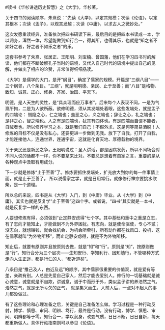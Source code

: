 \#读书《华杉讲透历史智慧》之《大学》，华杉著。

关于四书的阅读顺序，朱熹说：“先读《大学》，以定其规模；次读《论语》，以定其根本；次读《孟子》，以观其发越；次读《中庸》，以求古人之微妙处。”

这次发愿重读经典，准备依次把四书研读下来，最后目的是把四本书读成一本，学以润身，浑然一体，希望能做到知行合一，得其所，也得其乐，也就是“知之者不如好之者，好之者不如乐之者”的乐。

这套书参考了朱熹、张居正、王阳明、刘宝楠、曾国藩，他们在学习四书时的解读，他们都在不断破解孔子当时的语境，又代入自己时代的语境中提出自己的见解，并做出了相应的论赞，非常值得细细品读。

《大学》是儒学的大门，是开“纲目”，确定了儒家的规模。开篇是“三纲八目”——三个纲领，八个条目。“三纲”，就是明明德、亲民、止于至善；而“八目”是格物、致知、诚意、正心、修身、齐家、治国、平天下。

明德，是人天生的灵性，是“具众理而应万事者”。后来每个人表现不同，一是为气禀所拘，二是为人欲所蔽。欲修明德，须从其发端处着眼，这些发端处，就是孟子的四端论： 恻隐之心，仁之端也；羞恶之心，义之端也；辞让之心，礼之端也；是非之心，智之端也。人之有是四端也，犹其有四体也。有是四端而自谓不能者，自贼者也。所以修养学习之本，就是我们自己！不假外求，这是何等简易洒脱！人修炼的目标不仅是没有私心，还要更进一步做到无我。放下了自我，打开了自我，才能连接他人，连通世界，连通宇宙，这就是化育天地、厚德载物的境界。

关于亲民还是新民之争，王阳明说过：圣人讲话，都是因病发药，所以不同场合对不同人说的话都不一样，你不要拿来比对。不要总是想着有自家之言，重要的是从各种观点中汲取有用成分。

下一步就是修炼“止于至善”了。修炼要抓住发端处，扩充放大到你的每一件事情上面，就是止于至善了。 所以说儒家之学，就是日用常行。就像修行禅宗要挑水砍柴，是一个道理。

所以总的来说，四书是从《大学》入门，到《中庸》毕业。从《大学》到《中庸》，其实也就是反复学“止于至善”这四个字。或者说，“四书”其实就是一本书，就是反复学一样的东西。

人要想修炼有得，必须做到“止定静安虑得”七个字。其中基础和重中之重是立志，有了志向才能知止，才能做到不为外界困扰。有志向，就是使命驱使，专心不贰；没志向，就想赚钱，就会找机会，为机会所牵引，所有动作都在找风口、投机，这在儒家就叫“为外物所移”，而止定静安虑得，就是不为外物所移。

知止后，就要有原则并且按原则去做，就是“知”和“行”。原则是“知”，按原则做是“行”。知行合分为三个层次——生知安行、学知利行、困知勉行，不管哪种方式走向人生正途，都是行仁的人，“都近道矣”。

八条目是“推己及人，由近及远”的顺序，其中儒家很重要的价值观，就是爱有等差，亲疏有别。人总是先爱自己家人，然后才能去爱别人。修行的一切基础就是诚心诚意，诚意就是不自欺，讲诚意，诚于中而形于外，类似孟子讲的养浩然之气。浩然之气，就是无所亏欠的正气， 就是集义而生，人前人后，一点对不起人的事儿都没做过。

有了这些理论和心理准备之后，关键是自己准备怎么做。学习过程是一种行动反射，博学、慎思、审问、明辨、笃行，最终是行动。没有行动，博学、慎思、审问、明辨都等于零。知行合一，学以润身，改变气质，日日不断，日日自新，每天都重新做人。具体行动指南则可以参见《论语》。